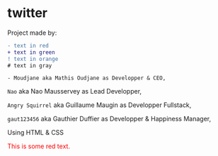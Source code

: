 # <h1> twitter </h1>

Project made by:

```diff
- text in red
+ text in green
! text in orange
# text in gray
```





``` 
- Moudjane aka Mathis Oudjane as Developper & CEO,
```

```Nao``` aka Nao Mausservey as Lead Developper,

```Angry Squirrel``` aka Guillaume Maugin as Developper Fullstack,

```gaut123456``` aka Gauthier Duffier as Developper & Happiness Manager,


Using HTML & CSS



<p style='color:red'>This is some red text.</p>
